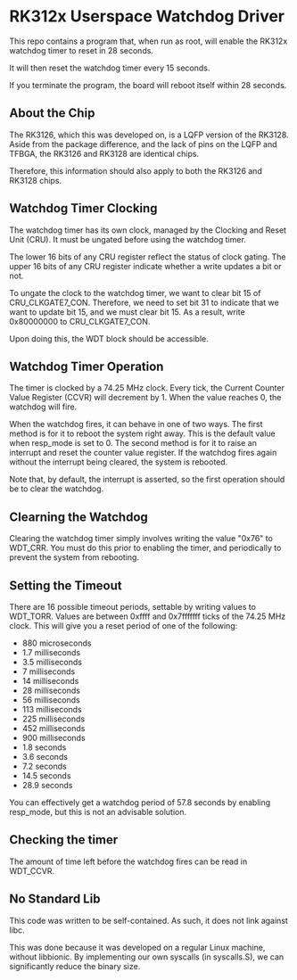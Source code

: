 RK312x Userspace Watchdog Driver
================================

This repo contains a program that, when run as root, will enable the
RK312x watchdog timer to reset in 28 seconds.

It will then reset the watchdog timer every 15 seconds.

If you terminate the program, the board will reboot itself within 28 seconds.


About the Chip
--------------

The RK3126, which this was developed on, is a LQFP version of the RK3128.
Aside from the package difference, and the lack of pins on the LQFP and TFBGA,
the RK3126 and RK3128 are identical chips.

Therefore, this information should also apply to both the RK3126 and RK3128 chips.


Watchdog Timer Clocking
------------------------

The watchdog timer has its own clock, managed by the Clocking and Reset Unit (CRU).
It must be ungated before using the watchdog timer.

The lower 16 bits of any CRU register reflect the status of clock gating.  The upper
16 bits of any CRU register indicate whether a write updates a bit or not.

To ungate the clock to the watchdog timer, we want to clear bit 15 of CRU_CLKGATE7_CON.
Therefore, we need to set bit 31 to indicate that we want to update bit 15, and we must
clear bit 15.  As a result, write 0x80000000 to CRU_CLKGATE7_CON.

Upon doing this, the WDT block should be accessible.


Watchdog Timer Operation
------------------------

The timer is clocked by a 74.25 MHz clock.  Every tick, the Current Counter Value Register
(CCVR) will decrement by 1.  When the value reaches 0, the watchdog will fire.

When the watchdog fires, it can behave in one of two ways.  The first method is for it to
reboot the system right away.  This is the default value when resp_mode is set to 0.
The second method is for it to raise an interrupt and reset the counter value register.
If the watchdog fires again without the interrupt being cleared, the system is rebooted.

Note that, by default, the interrupt is asserted, so the first operation should be
to clear the watchdog.


Clearning the Watchdog
----------------------

Clearing the watchdog timer simply involves writing the value "0x76" to WDT_CRR.  You must
do this prior to enabling the timer, and periodically to prevent the system from rebooting.


Setting the Timeout
-------------------
There are 16 possible timeout periods, settable by writing values to WDT_TORR.  Values are
between 0xffff and 0x7fffffff ticks of the 74.25 MHz clock.  This will give you a reset
period of one of the following:

 * 880 microseconds
 * 1.7 milliseconds
 * 3.5 milliseconds
 * 7 milliseconds
 * 14 milliseconds
 * 28 milliseconds
 * 56 milliseconds
 * 113 milliseconds
 * 225 milliseconds
 * 452 milliseconds
 * 900 milliseconds
 * 1.8 seconds
 * 3.6 seconds
 * 7.2 seconds
 * 14.5 seconds
 * 28.9 seconds

You can effectively get a watchdog period of 57.8 seconds by enabling resp_mode, but this
is not an advisable solution.


Checking the timer
------------------

The amount of time left before the watchdog fires can be read in WDT_CCVR.


No Standard Lib
---------------

This code was written to be self-contained.  As such, it does not link against libc.

This was done because it was developed on a regular Linux machine, without libbionic.  By
implementing our own syscalls (in syscalls.S), we can significantly reduce the binary size.
